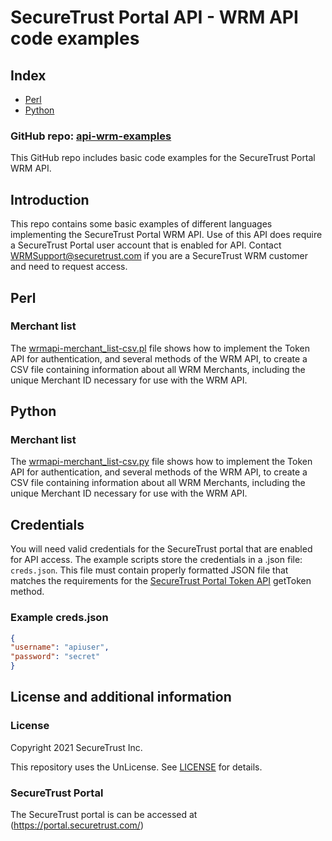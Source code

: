 # SecureTrust Portal API - WRM API code examples

## Index

* [Perl](#perl)
* [Python](#python)

### GitHub repo: [api-wrm-examples](./README.md)

This GitHub repo includes basic code examples for the SecureTrust Portal WRM API.

## Introduction

This repo contains some basic examples of different languages implementing the SecureTrust Portal WRM API. Use of this API does require a SecureTrust Portal user account that is enabled for API. Contact WRMSupport@securetrust.com if you are a SecureTrust WRM customer and need to request access.

## Perl

### Merchant list

The [wrmapi-merchant_list-csv.pl](./perl/wrmapi-merchant_list-csv.pl) file shows how to implement the Token API for authentication, and several methods of the WRM API, to create a CSV file containing information about all WRM Merchants, including the unique Merchant ID necessary for use with the WRM API.

## Python

### Merchant list

The [wrmapi-merchant_list-csv.py](./python/wrmapi-merchant_list-csv.py) file shows how to implement the Token API for authentication, and several methods of the WRM API, to create a CSV file containing information about all WRM Merchants, including the unique Merchant ID necessary for use with the WRM API.

## Credentials

You will need valid credentials for the SecureTrust portal that are enabled for API access. The example scripts store the credentials in a .json file: `creds.json`. This file must contain properly formatted JSON file that matches the requirements for the [SecureTrust Portal Token API](https://developer.securetrust.com/openapi/token/operation/getToken/) getToken method.

### Example creds.json

```json
{
"username": "apiuser",
"password": "secret"
}
```

## License and additional information

### License
Copyright 2021 SecureTrust Inc.

This repository uses the UnLicense. See [LICENSE](./LICENSE) for details.

### SecureTrust Portal
The SecureTrust portal is can be accessed at (https://portal.securetrust.com/)
